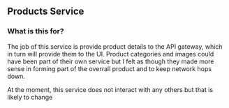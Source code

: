 ## Products Service

### What is this for?

The job of this service is provide product details to the API gateway, which in turn will provide them to the UI. Product categories and images could have been part of their
own service but I felt as though they made more sense in forming part of the overrall product and to keep network hops down.

At the moment, this service does not interact with any others but that is likely to change
